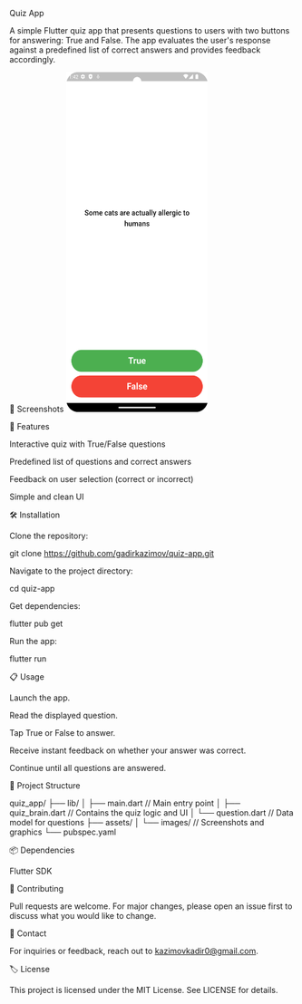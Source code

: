 Quiz App

A simple Flutter quiz app that presents questions to users with two buttons for answering: True and False. The app evaluates the user's response against a predefined list of correct answers and provides feedback accordingly.

📱 Screenshots
<img src="/assets/screenshots/screenshot_1.png" alt="Alt Text" width="250" height="600">


🚀 Features

Interactive quiz with True/False questions

Predefined list of questions and correct answers

Feedback on user selection (correct or incorrect)

Simple and clean UI

🛠️ Installation

Clone the repository:

git clone https://github.com/gadirkazimov/quiz-app.git

Navigate to the project directory:

cd quiz-app

Get dependencies:

flutter pub get

Run the app:

flutter run

📋 Usage

Launch the app.

Read the displayed question.

Tap True or False to answer.

Receive instant feedback on whether your answer was correct.

Continue until all questions are answered.

📄 Project Structure

quiz_app/
├── lib/
│   ├── main.dart  // Main entry point
│   ├── quiz_brain.dart  // Contains the quiz logic and UI
│   └── question.dart  // Data model for questions
├── assets/
│   └── images/  // Screenshots and graphics
└── pubspec.yaml

📦 Dependencies

Flutter SDK



🤝 Contributing

Pull requests are welcome. For major changes, please open an issue first to discuss what you would like to change.

📧 Contact

For inquiries or feedback, reach out to kazimovkadir0@gmail.com.

🏷️ License

This project is licensed under the MIT License. See LICENSE for details.

